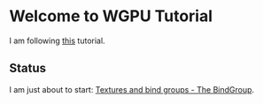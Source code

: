 # Welcome to WGPU Tutorial
I am following [this](https://sotrh.github.io/learn-wgpu/) tutorial.

## Status
I am just about to start: [Textures and bind groups - The BindGroup](https://sotrh.github.io/learn-wgpu/beginner/tutorial5-textures/#the-bindgroup).